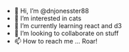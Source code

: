 - 👋 Hi, I’m @dnjonesster88
- 👀 I’m interested in cats
- 🌱 I’m currently learning react and d3
- 💞️ I’m looking to collaborate on stuff
- 📫 How to reach me ... Roar!

<!---
dnjonesster88/dnjonesster88 is a ✨ special ✨ repository because its `README.md` (this file) appears on your GitHub profile.
You can click the Preview link to take a look at your changes.
--->
